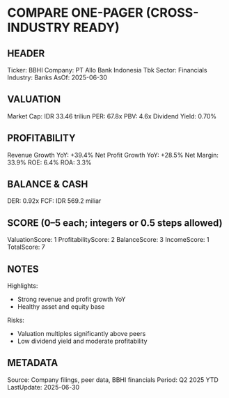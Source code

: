 # COMPARE ONE-PAGER (CROSS-INDUSTRY READY)

## HEADER
Ticker: BBHI
Company: PT Allo Bank Indonesia Tbk
Sector: Financials
Industry: Banks
AsOf: 2025-06-30

## VALUATION
Market Cap: IDR 33.46 triliun
PER: 67.8x
PBV: 4.6x
Dividend Yield: 0.70%

## PROFITABILITY
Revenue Growth YoY: +39.4%
Net Profit Growth YoY: +28.5%
Net Margin: 33.9%
ROE: 6.4%
ROA: 3.3%

## BALANCE & CASH
DER: 0.92x
FCF: IDR 569.2 miliar

## SCORE (0–5 each; integers or 0.5 steps allowed)
ValuationScore: 1
ProfitabilityScore: 2
BalanceScore: 3
IncomeScore: 1
TotalScore: 7

## NOTES
Highlights:
- Strong revenue and profit growth YoY
- Healthy asset and equity base

Risks:
- Valuation multiples significantly above peers
- Low dividend yield and moderate profitability

## METADATA
Source: Company filings, peer data, BBHI financials
Period: Q2 2025 YTD
LastUpdate: 2025-06-30